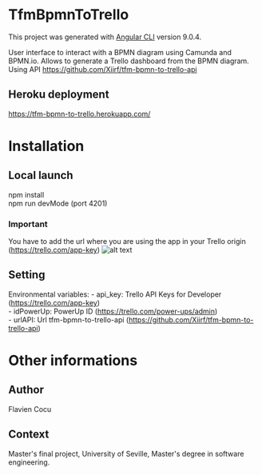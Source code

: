 # TfmBpmnToTrello

This project was generated with [Angular CLI](https://github.com/angular/angular-cli) version 9.0.4.

User interface to interact with a BPMN diagram using Camunda and BPMN.io. Allows to generate a Trello dashboard from the BPMN diagram. Using API https://github.com/Xiirf/tfm-bpmn-to-trello-api

## Heroku deployment
https://tfm-bpmn-to-trello.herokuapp.com/

# Installation

## Local launch
npm install <br/>
npm run devMode (port 4201)

### Important
You have to add the url where you are using the app in your Trello origin (https://trello.com/app-key)
![alt text](https://i.imgur.com/nMcRekp.png)

## Setting
Environmental variables:
    - api_key: Trello API Keys for Developer (https://trello.com/app-key)<br/>
    - idPowerUp: PowerUp ID (https://trello.com/power-ups/admin)<br/>
    - urlAPI: Url tfm-bpmn-to-trello-api (https://github.com/Xiirf/tfm-bpmn-to-trello-api)<br/>

# Other informations

## Author
Flavien Cocu

## Context
Master's final project, University of Seville, Master's degree in software engineering.
